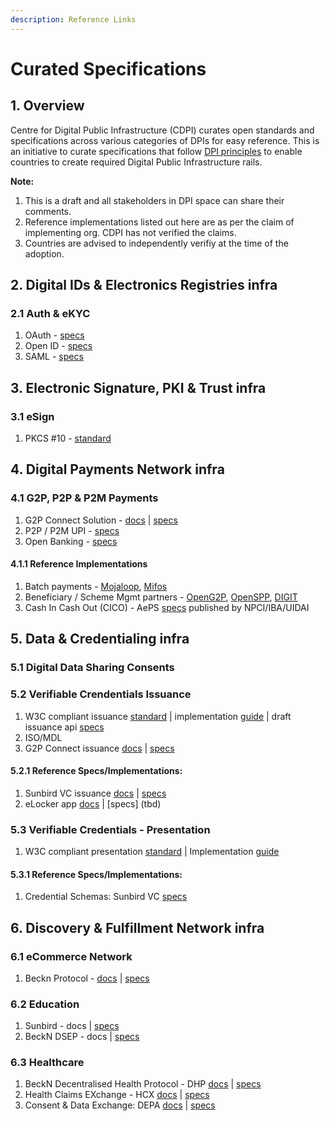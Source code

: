 ```yaml
---
description: Reference Links
---
```


# Curated Specifications

## 1. Overview

Centre for Digital Public Infrastructure (CDPI) curates open standards and specifications across various categories of DPIs for easy reference. This is an initiative to curate specifications that follow [DPI principles](broken-reference) to enable countries to create required Digital Public Infrastructure rails.

**Note:**

1. This is a draft and all stakeholders in DPI space can share their comments.
2. Reference implementations listed out here are as per the claim of implementing org. CDPI has not verified the claims.
3. Countries are advised to independently verifiy at the time of the adoption.

## 2. Digital IDs & Electronics Registries infra

### 2.1 Auth & eKYC

1. OAuth - [specs](https://www.rfc-editor.org/rfc/rfc6749)
2. Open ID - [specs](https://openid.net/developers/)
3. SAML - [specs](http://docs.oasis-open.org/security/saml/Post2.0/sstc-saml-tech-overview-2.0.html)

## 3. Electronic Signature, PKI & Trust infra

### 3.1 eSign

1. PKCS #10 - [standard](https://datatracker.ietf.org/doc/html/rfc2986)

## 4. Digital Payments Network infra

### 4.1 G2P, P2P & P2M Payments

1. G2P Connect Solution - [docs](https://g2p-connect.gitbook.io/docs/g2p-connect-protocol/home) | [specs](https://g2p-connect.github.io/specs/)
2. P2P / P2M UPI - [specs](../specs/tbd/)
3. Open Banking - [specs](https://standards.openbanking.org.uk/api-specifications/)

#### 4.1.1 Reference Implementations

1. Batch payments -  [Mojaloop](../specs/tbd/), [Mifos](../specs/tbd/)
2. Beneficiary / Scheme Mgmt partners - [OpenG2P](../specs/tbd/), [OpenSPP](../specs/tbd/), [DIGIT](../specs/tbd/)
3. Cash In Cash Out (CICO) - AePS [specs](https://www.npci.org.in/PDF/AePS/MicroATM\_Standards\_v1.5.1\_Clean.pdf?TSPD\_101\_R0=08f002952bab20008b7d8da5fd1e2eab2b05707bcf97d4d8a37e2e70559f1e5cf52cf371b2dd168808262911fb14300061acdcd788119a546d34e72dd804f44c2e3b50502dbe0deab71add6e66931a3c1c3f7d06c44de06e493ae71639d420a0) published by NPCI/IBA/UIDAI

## 5. Data & Credentialing infra

### 5.1 Digital Data Sharing Consents

### 5.2 Verifiable Crendentials Issuance

1. W3C compliant issuance [standard](https://www.w3.org/TR/vc-data-model/) | implementation [guide](https://www.w3.org/TR/vc-imp-guide/) | draft issuance api [specs](https://w3c-ccg.github.io/vc-api/)
2. ISO/MDL
3. G2P Connect issuance [docs](https://g2p-connect.gitbook.io/docs/g2p-connect-protocol/home) | [specs](https://g2p-connect.github.io/specs/dist/g2p-credential.html#operation/post\_g2p\_cred\_issue)

#### **5.2.1 Reference Specs/Implementations:**

1. Sunbird VC issuance [docs](https://docs.sunbirdrc.dev/learn/readme) | [specs](https://github.com/Sunbird-RC/sunbird-rc-core/tree/main/api-documentation)
2. eLocker app [docs](broken-reference) | \[specs] (tbd)

### 5.3 Verifiable Credentials - Presentation

1. W3C compliant presentation [standard](broken-reference) | Implementation [guide](https://www.w3.org/TR/vc-imp-guide/)

#### 5.3.1 Reference Specs/Implementations:

1. Credential Schemas: Sunbird VC [specs](https://github.com/VC-Specs/vc-specs)

## 6. Discovery & Fulfillment Network infra

### 6.1 eCommerce Network

1. Beckn Protocol - [docs](https://becknprotocol.io/) | [specs](https://github.com/beckn/protocol-specifications)

### 6.2 Education

1. Sunbird - docs | [specs](broken-reference)
2. BeckN DSEP - docs | [specs](broken-reference)

### 6.3 Healthcare

1. BeckN Decentralised Health Protocol - DHP [docs](https://developers.becknprotocol.io) | [specs](https://github.com/dhp-project/DHP-Specs)
2. Health Claims EXchange - HCX [docs](https://docs.hcxprotocol.io) | [specs](https://github.com/hcx-project/hcx-specs)
3. Consent & Data Exchange: DEPA [docs](https://depa.world) | [specs](https://github.com/iSPIRT/DEPA/blob/main/depa\_2.0.yaml)
